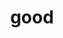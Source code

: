 ---
layout: page
title: good
nav: false
nav_order: 5
dropdown: true
children:
  - title: Fluid
    permalink: /peopleProfWen/
  - title: divider

  - title: Current Members
    permalink: /peopleCurrentMembers/
  - title: divider

  - title: Alumni
    permalink: /peopleAlumni/
---